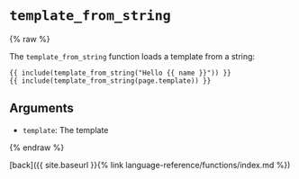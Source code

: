 `template_from_string`
======================

{% raw %}

The `template_from_string` function loads a template from a string:

````twig
{{ include(template_from_string("Hello {{ name }}")) }}
{{ include(template_from_string(page.template)) }}
````

Arguments
---------

* `template`: The template

{% endraw %}

[back]({{ site.baseurl }}{% link language-reference/functions/index.md %})
